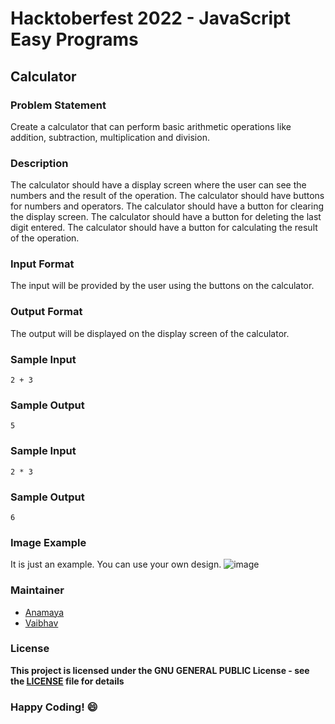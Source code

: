 # Hacktoberfest 2022 - JavaScript Easy Programs

## Calculator 

### Problem Statement
Create a calculator that can perform basic arithmetic operations like addition, subtraction, multiplication and division.

### Description
The calculator should have a display screen where the user can see the numbers and the result of the operation. The calculator should have buttons for numbers and operators. The calculator should have a button for clearing the display screen. The calculator should have a button for deleting the last digit entered. The calculator should have a button for calculating the result of the operation.

### Input Format
The input will be provided by the user using the buttons on the calculator.

### Output Format
The output will be displayed on the display screen of the calculator.

### Sample Input
```
2 + 3
```

### Sample Output
```
5
```

### Sample Input
```
2 * 3
```

### Sample Output
```
6
```

### Image Example
It is just an example. You can use your own design.
![image](https://www.google.com/url?sa=i&url=https%3A%2F%2Fwww.usatoday.com%2Fstory%2Ftech%2Ftalkingtech%2F2017%2F05%2F05%2Fiphone-calculator-hidden-backspace-feature-internet-freakout%2F101325358%2F&psig=AOvVaw2ladRQIc9H2PkpQFoGNi-6&ust=1664856393298000&source=images&cd=vfe&ved=2ahUKEwiTn9XAl8P6AhUAx6ACHdnUBZMQjRx6BAgAEAs)


### Maintainer
- [Anamaya](https://www.linkedin.com/in/anamaya1729/)
- [Vaibhav](https://https://www.linkedin.com/in/vaibhava17/)

### License
**This project is licensed under the GNU GENERAL PUBLIC License - see the [LICENSE](../LICENSE) file for details**

### Happy Coding! :smile: